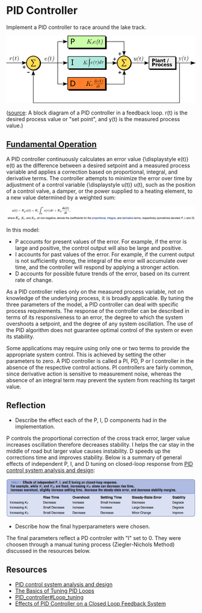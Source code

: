 # PID Controller

Implement a PID controller to race around the lake track. 

![PID](PID.png)

([source](https://en.wikipedia.org/wiki/PID_controller#/media/File:PID_en.svg): A block diagram of a PID controller in a feedback loop. r(t) is the desired process value or "set point", and y(t) is the measured process value.)


## [Fundamental Operation](https://en.wikipedia.org/wiki/PID_controller)

A PID controller continuously calculates an error value {\displaystyle e(t)} e(t) as the difference between a desired setpoint and a measured process variable and applies a correction based on proportional, integral, and derivative terms. The controller attempts to minimize the error over time by adjustment of a control variable {\displaystyle u(t)} u(t), such as the position of a control valve, a damper, or the power supplied to a heating element, to a new value determined by a weighted sum:

![PIDformula](PIDformula.png)

In this model:

* P accounts for present values of the error. For example, if the error is large and positive, the control output will also be large and positive.
* I accounts for past values of the error. For example, if the current output is not sufficiently strong, the integral of the error will accumulate over time, and the controller will respond by applying a stronger action.
* D accounts for possible future trends of the error, based on its current rate of change.

As a PID controller relies only on the measured process variable, not on knowledge of the underlying process, it is broadly applicable. By tuning the three parameters of the model, a PID controller can deal with specific process requirements. The response of the controller can be described in terms of its responsiveness to an error, the degree to which the system overshoots a setpoint, and the degree of any system oscillation. The use of the PID algorithm does not guarantee optimal control of the system or even its stability.

Some applications may require using only one or two terms to provide the appropriate system control. This is achieved by setting the other parameters to zero. A PID controller is called a PI, PD, P or I controller in the absence of the respective control actions. PI controllers are fairly common, since derivative action is sensitive to measurement noise, whereas the absence of an integral term may prevent the system from reaching its target value.


## Reflection

* Describe the effect each of the P, I, D components had in the implementation.

P controls the proportional correction of the cross track error, larger value increases oscillation therefore decreases stability. I helps the car stay in the middle of road but larger value causes instability. D speeds up the corrections time and improves stability. Below is a summary of general effects of independent P, I, and D tuning on closed-loop response from [PID control system analysis and design](http://eprints.gla.ac.uk/3815/1/IEEE_CS_PID_01580152.pdf):    

![PIDparam](PIDparam.png)

* Describe how the final hyperparameters were chosen.

The final parameters reflect a PD controler with "I" set to 0. They were choosen through a manual tuning process (Ziegler-Nichols Method) discussed in the resources below. 


## Resources

* [PID control system analysis and design](http://eprints.gla.ac.uk/3815/1/IEEE_CS_PID_01580152.pdf)
* [The Basics of Tuning PID Loops](https://innovativecontrols.com/blog/basics-tuning-pid-loops)
* [PID_controller#Loop_tuning](https://en.wikipedia.org/wiki/PID_controller#Loop_tuning)
* [Effects of PID Controller on a Closed Loop Feedback System](https://www.researchgate.net/publication/269764111_Effects_of_PID_Controller_on_a_Closed_Loop_Feedback_System)
